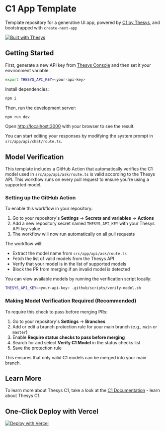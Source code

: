 # C1 App Template

Template repository for a generative UI app, powered by [C1 by Thesys](https://thesys.dev), and bootstrapped with `create-next-app`

[![Built with Thesys](https://thesys.dev/built-with-thesys-badge.svg)](https://thesys.dev)

## Getting Started

First, generate a new API key from [Thesys Console](https://chat.thesys.dev/console/keys) and then set it your environment variable.

```bash
export THESYS_API_KEY=<your-api-key>
```

Install dependencies:

```bash
npm i
```

Then, run the development server:

```bash
npm run dev
```

Open [http://localhost:3000](http://localhost:3000) with your browser to see the result.

You can start editing your responses by modifying the system prompt in `src/app/api/chat/route.ts`.

## Model Verification

This template includes a GitHub Action that automatically verifies the C1 model used in `src/app/api/ask/route.ts` is valid according to the Thesys API. This workflow runs on every pull request to ensure you're using a supported model.

### Setting up the GitHub Action

To enable this workflow in your repository:

1. Go to your repository's **Settings** → **Secrets and variables** → **Actions**
2. Add a new repository secret named `THESYS_API_KEY` with your Thesys API key value
3. The workflow will now run automatically on all pull requests

The workflow will:
- Extract the model name from `src/app/api/ask/route.ts`
- Fetch the list of valid models from the Thesys API
- Verify that your model is in the list of supported models
- Block the PR from merging if an invalid model is detected

You can view available models by running the verification script locally:

```bash
THESYS_API_KEY=<your-api-key> .github/scripts/verify-model.sh
```

### Making Model Verification Required (Recommended)

To require this check to pass before merging PRs:

1. Go to your repository's **Settings** → **Branches**
2. Add or edit a branch protection rule for your main branch (e.g., `main` or `master`)
3. Enable **Require status checks to pass before merging**
4. Search for and select **Verify C1 Model** in the status checks list
5. Save the protection rule

This ensures that only valid C1 models can be merged into your main branch.

## Learn More

To learn more about Thesys C1, take a look at the [C1 Documentation](https://docs.thesys.dev) - learn about Thesys C1.

## One-Click Deploy with Vercel

[![Deploy with Vercel](https://vercel.com/button)](https://vercel.com/new/clone?repository-url=https%3A%2F%2Fgithub.com%2Fthesysdev%2Ftemplate-c1-component-next&env=THESYS_API_KEY&envDescription=Thesys%20Generative%20UI%20API%20key%20can%20be%20found%20in%20the%20Thesys%20console&envLink=https%3A%2F%2Fchat.thesys.dev%2Fconsole%2Fkeys&demo-title=C1%20Generative%20UI%20API&demo-description=C1%20Generative%20UI%20API%20by%20Thesys%20is%20designed%20to%20create%20dynamic%20and%20intelligent%20user%20interfaces.%20It%20leverages%20large%20language%20models%20(LLMs)%20to%20generate%20UI%20components%20in%20real-time%2C%20adapting%20to%20user%20input%20and%20context.%20Developers%20can%20integrate%20C1%20into%20their%20applications%20to%20enhance%20user%20engagement%20with%20visually%20rich%20and%20responsive%20interfaces.&demo-url=https%3A%2F%2Fchat.thesys.dev&demo-image=https%3A%2F%2Fgithub.com%2FCharlesCreativeContent%2FmyImages%2Fblob%2Fmain%2Fimages%2FC1Hero.png%3Fraw%3Dtrue)

